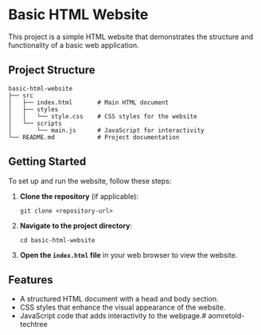 # Basic HTML Website

This project is a simple HTML website that demonstrates the structure and functionality of a basic web application.

## Project Structure

```
basic-html-website
├── src
│   ├── index.html       # Main HTML document
│   ├── styles
│   │   └── style.css    # CSS styles for the website
│   └── scripts
│       └── main.js      # JavaScript for interactivity
└── README.md            # Project documentation
```

## Getting Started

To set up and run the website, follow these steps:

1. **Clone the repository** (if applicable):
   ```
   git clone <repository-url>
   ```

2. **Navigate to the project directory**:
   ```
   cd basic-html-website
   ```

3. **Open the `index.html` file** in your web browser to view the website.

## Features

- A structured HTML document with a head and body section.
- CSS styles that enhance the visual appearance of the website.
- JavaScript code that adds interactivity to the webpage.# aomretold-techtree
